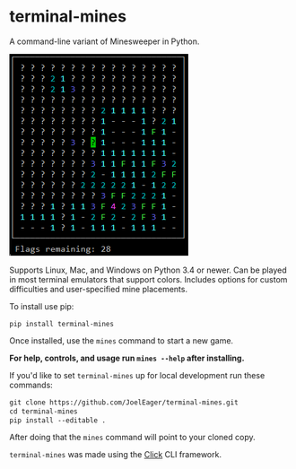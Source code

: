 # terminal-mines
A command-line variant of Minesweeper in Python.

![Screenshot](https://raw.githubusercontent.com/JoelEager/terminal-mines/master/screenshot.png "A game in progress")

Supports Linux, Mac, and Windows on Python 3.4 or newer. Can be played in most terminal emulators that support colors.
Includes options for custom difficulties and user-specified mine placements.

To install use pip:
```
pip install terminal-mines
```

Once installed, use the `mines` command to start a new game.

**For help, controls, and usage run `mines --help` after installing.**

If you'd like to set `terminal-mines` up for local development run these commands:
```
git clone https://github.com/JoelEager/terminal-mines.git
cd terminal-mines
pip install --editable .
```

After doing that the `mines` command will point to your cloned copy.

`terminal-mines` was made using the [Click](https://click.palletsprojects.com) CLI framework.
